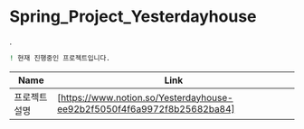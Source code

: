 # Spring_Project_Yesterdayhouse

.

```sh
! 현재 진행중인 프로젝트입니다.
```

| Name | Link |
| ------ | ------ |
| 프로젝트 설명 | [https://www.notion.so/Yesterdayhouse-ee92b2f5050f4f6a9972f8b25682ba84] |
